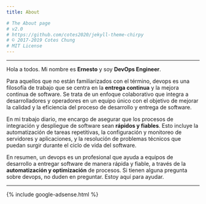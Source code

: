 ```yaml
---
title: About

# The About page
# v2.0
# https://github.com/cotes2020/jekyll-theme-chirpy
# © 2017-2019 Cotes Chung
# MIT License
---
```


---------------------------
Hola a todos. Mi nombre es **Ernesto** y soy **DevOps Engineer**.

Para aquellos que no están familiarizados con el término, devops es una filosofía de trabajo que se centra en la **entrega continua** y la mejora continua de software. Se trata de un enfoque colaborativo que integra a desarrolladores y operadores en un equipo único con el objetivo de mejorar la calidad y la eficiencia del proceso de desarrollo y entrega de software.

En mi trabajo diario, me encargo de asegurar que los procesos de integración y despliegue de software sean **rápidos y fiables**. Esto incluye la automatización de tareas repetitivas, la configuración y monitoreo de servidores y aplicaciones, y la resolución de problemas técnicos que puedan surgir durante el ciclo de vida del software.

En resumen, un devops es un profesional que ayuda a equipos de desarrollo a entregar software de manera rápida y fiable, a través de la **automatización y optimización** de procesos. Si tienen alguna pregunta sobre devops, no duden en preguntar. Estoy aquí para ayudar.

---------------------------

{% include google-adsense.html %}

